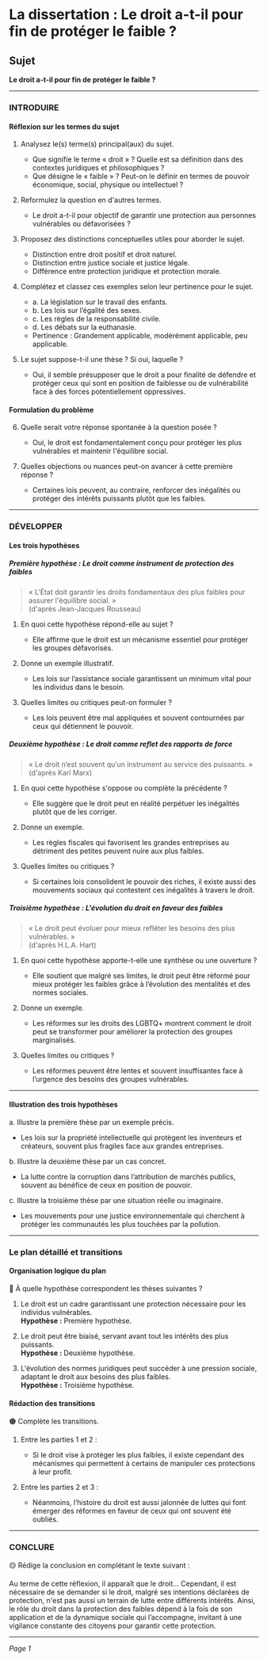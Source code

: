 # La dissertation : Le droit a-t-il pour fin de protéger le faible ?

## Sujet
**Le droit a-t-il pour fin de protéger le faible ?**

---

### INTRODUIRE

#### Réflexion sur les termes du sujet

1. Analysez le(s) terme(s) principal(aux) du sujet.
   - Que signifie le terme « droit » ? Quelle est sa définition dans des contextes juridiques et philosophiques ?
   - Que désigne le « faible » ? Peut-on le définir en termes de pouvoir économique, social, physique ou intellectuel ?
  
2. Reformulez la question en d'autres termes.
   - Le droit a-t-il pour objectif de garantir une protection aux personnes vulnérables ou défavorisées ?

3. Proposez des distinctions conceptuelles utiles pour aborder le sujet.
   - Distinction entre droit positif et droit naturel.
   - Distinction entre justice sociale et justice légale.
   - Différence entre protection juridique et protection morale.

4. Complétez et classez ces exemples selon leur pertinence pour le sujet.
   - a. La législation sur le travail des enfants.
   - b. Les lois sur l’égalité des sexes.
   - c. Les règles de la responsabilité civile.
   - d. Les débats sur la euthanasie.
   - Pertinence : Grandement applicable, modérément applicable, peu applicable.

5. Le sujet suppose-t-il une thèse ? Si oui, laquelle ?
   - Oui, il semble présupposer que le droit a pour finalité de défendre et protéger ceux qui sont en position de faiblesse ou de vulnérabilité face à des forces potentiellement oppressives.

#### Formulation du problème

6. Quelle serait votre réponse spontanée à la question posée ?
   - Oui, le droit est fondamentalement conçu pour protéger les plus vulnérables et maintenir l'équilibre social.

7. Quelles objections ou nuances peut-on avancer à cette première réponse ?
   - Certaines lois peuvent, au contraire, renforcer des inégalités ou protéger des intérêts puissants plutôt que les faibles.

---

### DÉVELOPPER

#### Les trois hypothèses

##### Première hypothèse : Le droit comme instrument de protection des faibles

> « L'État doit garantir les droits fondamentaux des plus faibles pour assurer l'équilibre social. »  
> (d'après Jean-Jacques Rousseau)

1. En quoi cette hypothèse répond-elle au sujet ?
   - Elle affirme que le droit est un mécanisme essentiel pour protéger les groupes défavorisés.

2. Donne un exemple illustratif.
   - Les lois sur l’assistance sociale garantissent un minimum vital pour les individus dans le besoin.

3. Quelles limites ou critiques peut-on formuler ?
   - Les lois peuvent être mal appliquées et souvent contournées par ceux qui détiennent le pouvoir.

##### Deuxième hypothèse : Le droit comme reflet des rapports de force

> « Le droit n’est souvent qu’un instrument au service des puissants. »  
> (d'après Karl Marx)

1. En quoi cette hypothèse s'oppose ou complète la précédente ?
   - Elle suggère que le droit peut en réalité perpétuer les inégalités plutôt que de les corriger.

2. Donne un exemple.
   - Les règles fiscales qui favorisent les grandes entreprises au détriment des petites peuvent nuire aux plus faibles.

3. Quelles limites ou critiques ?
   - Si certaines lois consolident le pouvoir des riches, il existe aussi des mouvements sociaux qui contestent ces inégalités à travers le droit.

##### Troisième hypothèse : L'évolution du droit en faveur des faibles

> « Le droit peut évoluer pour mieux refléter les besoins des plus vulnérables. »  
> (d'après H.L.A. Hart)

1. En quoi cette hypothèse apporte-t-elle une synthèse ou une ouverture ?
   - Elle soutient que malgré ses limites, le droit peut être réformé pour mieux protéger les faibles grâce à l’évolution des mentalités et des normes sociales.

2. Donne un exemple.
   - Les réformes sur les droits des LGBTQ+ montrent comment le droit peut se transformer pour améliorer la protection des groupes marginalisés.

3. Quelles limites ou critiques ?
   - Les réformes peuvent être lentes et souvent insuffisantes face à l’urgence des besoins des groupes vulnérables.

---

#### Illustration des trois hypothèses

a. Illustre la première thèse par un exemple précis.
   - Les lois sur la propriété intellectuelle qui protègent les inventeurs et créateurs, souvent plus fragiles face aux grandes entreprises.

b. Illustre la deuxième thèse par un cas concret.
   - La lutte contre la corruption dans l’attribution de marchés publics, souvent au bénéfice de ceux en position de pouvoir.

c. Illustre la troisième thèse par une situation réelle ou imaginaire.
   - Les mouvements pour une justice environnementale qui cherchent à protéger les communautés les plus touchées par la pollution.

---

### Le plan détaillé et transitions

#### Organisation logique du plan

🔴 À quelle hypothèse correspondent les thèses suivantes ?

1. Le droit est un cadre garantissant une protection nécessaire pour les individus vulnérables.  
   **Hypothèse :** Première hypothèse.

2. Le droit peut être biaisé, servant avant tout les intérêts des plus puissants.  
   **Hypothèse :** Deuxième hypothèse.

3. L'évolution des normes juridiques peut succéder à une pression sociale, adaptant le droit aux besoins des plus faibles.  
   **Hypothèse :** Troisième hypothèse.

#### Rédaction des transitions

🟠 Complète les transitions.

1. Entre les parties 1 et 2 :  
   - Si le droit vise à protéger les plus faibles, il existe cependant des mécanismes qui permettent à certains de manipuler ces protections à leur profit.

2. Entre les parties 2 et 3 :  
   - Néanmoins, l’histoire du droit est aussi jalonnée de luttes qui font émerger des réformes en faveur de ceux qui ont souvent été oubliés.

---

### CONCLURE

🟡 Rédige la conclusion en complétant le texte suivant :

Au terme de cette réflexion, il apparaît que le droit… 
Cependant, il est nécessaire de se demander si le droit, malgré ses intentions déclarées de protection, n'est pas aussi un terrain de lutte entre différents intérêts. 
Ainsi, le rôle du droit dans la protection des faibles dépend à la fois de son application et de la dynamique sociale qui l’accompagne, invitant à une vigilance constante des citoyens pour garantir cette protection. 

--- 

*Page 1*